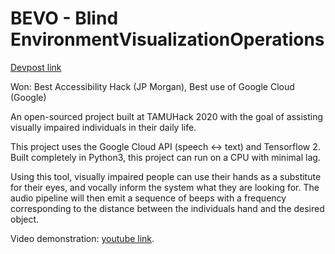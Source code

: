 # BEVO - Blind EnvironmentVisualizationOperations
[Devpost link](https://devpost.com/software/bevo-blindenvironmentvisualizationoperations)

Won: Best Accessibility Hack (JP Morgan), Best use of Google Cloud (Google)

An open-sourced project built at TAMUHack 2020 with the goal of assisting visually impaired individuals in their daily life. 

This project uses the Google Cloud API (speech <-> text) and Tensorflow 2. Built completely in Python3, this project can run on a CPU with minimal lag. 

Using this tool, visually impaired people can use their hands as a substitute for their eyes, and vocally inform the system what they are looking for. The audio pipeline will then emit a sequence of beeps with a frequency corresponding to the distance between the individuals hand and the desired object.

Video demonstration: [youtube link](https://www.youtube.com/watch?v=kYM6hiMoBj0&feature=youtu.be). 
 


